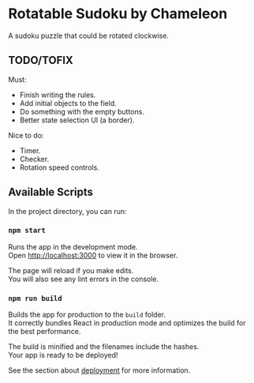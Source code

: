 # Rotatable Sudoku by Chameleon

A sudoku puzzle that could be rotated clockwise.

## TODO/TOFIX
Must:
- Finish writing the rules.
- Add initial objects to the field.
- Do something with the empty buttons.
- Better state selection UI (a border).

Nice to do:
- Timer.
- Checker.
- Rotation speed controls.

## Available Scripts

In the project directory, you can run:

### `npm start`

Runs the app in the development mode.\
Open [http://localhost:3000](http://localhost:3000) to view it in the browser.

The page will reload if you make edits.\
You will also see any lint errors in the console.

### `npm run build`

Builds the app for production to the `build` folder.\
It correctly bundles React in production mode and optimizes the build for the best performance.

The build is minified and the filenames include the hashes.\
Your app is ready to be deployed!

See the section about [deployment](https://facebook.github.io/create-react-app/docs/deployment) for more information.
